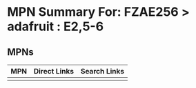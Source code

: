 



# MPN Summary For: FZAE256 > adafruit : E2,5-6

## MPNs
  

|MPN|Direct Links|Search Links|
| :--- | :--- | :--- |
||||
